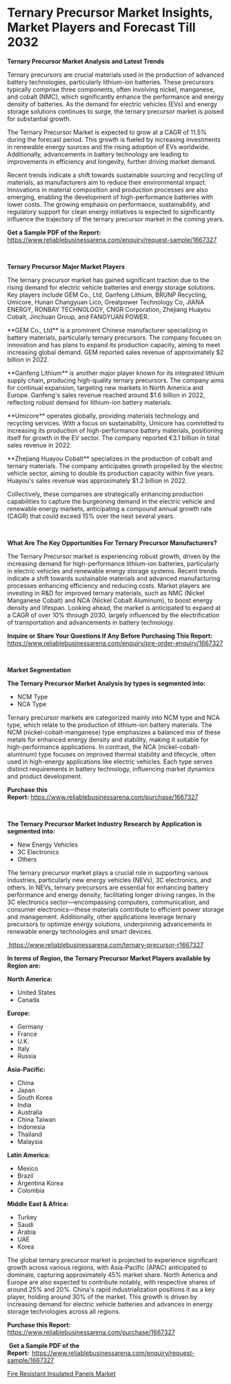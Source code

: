 <p><h1>Ternary Precursor Market Insights, Market Players and Forecast Till 2032</h1></p><p><strong>Ternary Precursor Market Analysis and Latest Trends</strong></p>
<p><p>Ternary precursors are crucial materials used in the production of advanced battery technologies, particularly lithium-ion batteries. These precursors typically comprise three components, often involving nickel, manganese, and cobalt (NMC), which significantly enhance the performance and energy density of batteries. As the demand for electric vehicles (EVs) and energy storage solutions continues to surge, the ternary precursor market is poised for substantial growth.</p><p>The Ternary Precursor Market is expected to grow at a CAGR of 11.5% during the forecast period. This growth is fueled by increasing investments in renewable energy sources and the rising adoption of EVs worldwide. Additionally, advancements in battery technology are leading to improvements in efficiency and longevity, further driving market demand.</p><p>Recent trends indicate a shift towards sustainable sourcing and recycling of materials, as manufacturers aim to reduce their environmental impact. Innovations in material composition and production processes are also emerging, enabling the development of high-performance batteries with lower costs. The growing emphasis on performance, sustainability, and regulatory support for clean energy initiatives is expected to significantly influence the trajectory of the ternary precursor market in the coming years.</p></p>
<p><strong>Get a Sample PDF of the Report:&nbsp;</strong> <a href="https://www.reliablebusinessarena.com/enquiry/request-sample/1667327?utm_campaign=3186&utm_medium=2&utm_source=Github&utm_content=ia&utm_term=02042025&utm_id=ternary-precursor">https://www.reliablebusinessarena.com/enquiry/request-sample/1667327</a></p>
<p>&nbsp;</p>
<p><strong>Ternary Precursor Major Market Players</strong></p>
<p><p>The ternary precursor market has gained significant traction due to the rising demand for electric vehicle batteries and energy storage solutions. Key players include GEM Co., Ltd, Ganfeng Lithium, BRUNP Recycling, Umicore, Hunan Changyuan Lico, Greatpower Technology Co, JIANA ENERGY, RONBAY TECHNOLOGY, CNGR Corporation, Zhejiang Huayou Cobalt, Jinchuan Group, and FANGYUAN POWER.</p><p>**GEM Co., Ltd** is a prominent Chinese manufacturer specializing in battery materials, particularly ternary precursors. The company focuses on innovation and has plans to expand its production capacity, aiming to meet increasing global demand. GEM reported sales revenue of approximately $2 billion in 2022.</p><p>**Ganfeng Lithium** is another major player known for its integrated lithium supply chain, producing high-quality ternary precursors. The company aims for continual expansion, targeting new markets in North America and Europe. Ganfeng's sales revenue reached around $1.6 billion in 2022, reflecting robust demand for lithium-ion battery materials.</p><p>**Umicore** operates globally, providing materials technology and recycling services. With a focus on sustainability, Umicore has committed to increasing its production of high-performance battery materials, positioning itself for growth in the EV sector. The company reported €3.1 billion in total sales revenue in 2022.</p><p>**Zhejiang Huayou Cobalt** specializes in the production of cobalt and ternary materials. The company anticipates growth propelled by the electric vehicle sector, aiming to double its production capacity within five years. Huayou's sales revenue was approximately $1.2 billion in 2022.</p><p>Collectively, these companies are strategically enhancing production capabilities to capture the burgeoning demand in the electric vehicle and renewable energy markets, anticipating a compound annual growth rate (CAGR) that could exceed 15% over the next several years.</p></p>
<p>&nbsp;</p>
<p><strong>What Are The Key Opportunities For Ternary Precursor Manufacturers?</strong></p>
<p><p>The Ternary Precursor market is experiencing robust growth, driven by the increasing demand for high-performance lithium-ion batteries, particularly in electric vehicles and renewable energy storage systems. Recent trends indicate a shift towards sustainable materials and advanced manufacturing processes enhancing efficiency and reducing costs. Market players are investing in R&D for improved ternary materials, such as NMC (Nickel Manganese Cobalt) and NCA (Nickel Cobalt Aluminum), to boost energy density and lifespan. Looking ahead, the market is anticipated to expand at a CAGR of over 10% through 2030, largely influenced by the electrification of transportation and advancements in battery technology.</p></p>
<p><strong>Inquire or Share Your Questions If Any Before Purchasing This Report:</strong> <a href="https://www.reliablebusinessarena.com/enquiry/pre-order-enquiry/1667327?utm_campaign=3186&utm_medium=2&utm_source=Github&utm_content=ia&utm_term=02042025&utm_id=ternary-precursor">https://www.reliablebusinessarena.com/enquiry/pre-order-enquiry/1667327</a></p>
<p>&nbsp;</p>
<p><strong>Market Segmentation</strong></p>
<p><strong>The Ternary Precursor Market Analysis by types is segmented into:</strong></p>
<p><ul><li>NCM Type</li><li>NCA Type</li></ul></p>
<p><p>Ternary precursor markets are categorized mainly into NCM type and NCA type, which relate to the production of lithium-ion battery materials. The NCM (nickel-cobalt-manganese) type emphasizes a balanced mix of these metals for enhanced energy density and stability, making it suitable for high-performance applications. In contrast, the NCA (nickel-cobalt-aluminum) type focuses on improved thermal stability and lifecycle, often used in high-energy applications like electric vehicles. Each type serves distinct requirements in battery technology, influencing market dynamics and product development.</p></p>
<p><strong>Purchase this Report:&nbsp;</strong><a href="https://www.reliablebusinessarena.com/purchase/1667327?utm_campaign=3186&utm_medium=2&utm_source=Github&utm_content=ia&utm_term=02042025&utm_id=ternary-precursor">https://www.reliablebusinessarena.com/purchase/1667327</a></p>
<p>&nbsp;</p>
<p><strong>The Ternary Precursor Market Industry Research by Application is segmented into:</strong></p>
<p><ul><li>New Energy Vehicles</li><li>3C Electronics</li><li>Others</li></ul></p>
<p><p>The ternary precursor market plays a crucial role in supporting various industries, particularly new energy vehicles (NEVs), 3C electronics, and others. In NEVs, ternary precursors are essential for enhancing battery performance and energy density, facilitating longer driving ranges. In the 3C electronics sector—encompassing computers, communication, and consumer electronics—these materials contribute to efficient power storage and management. Additionally, other applications leverage ternary precursors to optimize energy solutions, underpinning advancements in renewable energy technologies and smart devices.</p></p>
<p><a href="https://www.reliablebusinessarena.com/ternary-precursor-r1667327?utm_campaign=3186&utm_medium=2&utm_source=Github&utm_content=ia&utm_term=02042025&utm_id=ternary-precursor">&nbsp;https://www.reliablebusinessarena.com/ternary-precursor-r1667327</a></p>
<p><strong>In terms of Region, the Ternary Precursor Market Players available by Region are:</strong></p>
<p>
    <p> <strong> North America: </strong>
        <ul>
            <li>United States</li>
            <li>Canada</li>
        </ul>
        </p> 
    <p> <strong> Europe: </strong>
        <ul>
            <li>Germany</li>
            <li>France</li>
            <li>U.K.</li>
            <li>Italy</li>
            <li>Russia</li>
        </ul>
        </p> 
    <p> <strong> Asia-Pacific: </strong>
        <ul>
            <li>China</li>
            <li>Japan</li>
            <li>South Korea</li>
            <li>India</li>
            <li>Australia</li>
            <li>China Taiwan</li>
            <li>Indonesia</li>
            <li>Thailand</li>
            <li>Malaysia</li>
        </ul>
        </p> 
    <p> <strong> Latin America: </strong>
        <ul>
            <li>Mexico</li>
            <li>Brazil</li>
            <li>Argentina Korea</li>
            <li>Colombia</li>
        </ul>
        </p> 
    <p> <strong> Middle East & Africa: </strong>
        <ul>
            <li>Turkey</li>
            <li>Saudi</li>
            <li>Arabia</li>
            <li>UAE</li>
            <li>Korea</li>
        </ul>
    </p>
    </p>
<p><p>The global ternary precursor market is projected to experience significant growth across various regions, with Asia-Pacific (APAC) anticipated to dominate, capturing approximately 45% market share. North America and Europe are also expected to contribute notably, with respective shares of around 25% and 20%. China's rapid industrialization positions it as a key player, holding around 30% of the market. This growth is driven by increasing demand for electric vehicle batteries and advances in energy storage technologies across all regions.</p></p>
<p><strong>Purchase this Report: </strong><a href="https://www.reliablebusinessarena.com/purchase/1667327?utm_campaign=3186&utm_medium=2&utm_source=Github&utm_content=ia&utm_term=02042025&utm_id=ternary-precursor">https://www.reliablebusinessarena.com/purchase/1667327</a></p>
<p>&nbsp;<strong>Get a Sample PDF of the Report:&nbsp;&nbsp;</strong><a href="https://www.reliablebusinessarena.com/enquiry/request-sample/1667327?utm_campaign=3186&utm_medium=2&utm_source=Github&utm_content=ia&utm_term=02042025&utm_id=ternary-precursor">https://www.reliablebusinessarena.com/enquiry/request-sample/1667327</a></p>
<p><strong></strong></p>
<p><p><a href="https://github.com/ancsyanagha/Market-Research-Report-List-1/blob/main/fire-resistant-insulated-panels-market.md?utm_campaign=3186&utm_medium=2&utm_source=Github&utm_content=ia&utm_term=02042025&utm_id=ternary-precursor">Fire Resistant Insulated Panels Market</a></p></p>